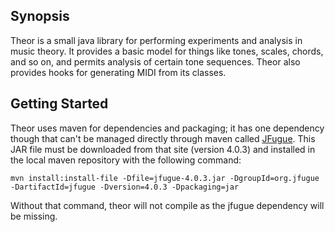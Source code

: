 ## Synopsis

Theor is a small java library for performing experiments and analysis in 
music theory.  It provides a basic model for things like tones, scales, chords,
and so on, and permits analysis of certain tone sequences.  Theor also provides
hooks for generating MIDI from its classes.


## Getting Started

Theor uses maven for dependencies and packaging; it has one dependency though that can't be
managed directly through maven called [JFugue](http://www.jfugue.org/).   This JAR file must
be downloaded from that site (version 4.0.3) and installed in the local maven repository with
the following command:

	mvn install:install-file -Dfile=jfugue-4.0.3.jar -DgroupId=org.jfugue -DartifactId=jfugue -Dversion=4.0.3 -Dpackaging=jar
	
Without that command, theor will not compile as the jfugue dependency will be missing.